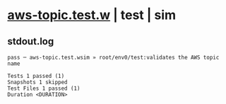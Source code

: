 # [aws-topic.test.w](../../../../../../examples/tests/sdk_tests/topic/aws-topic.test.w) | test | sim

## stdout.log
```log
pass ─ aws-topic.test.wsim » root/env0/test:validates the AWS topic name

Tests 1 passed (1)
Snapshots 1 skipped
Test Files 1 passed (1)
Duration <DURATION>
```


